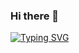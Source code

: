 ### Hi there 👋
[![Typing SVG](https://readme-typing-svg.demolab.com?font=Cascadia+Code&duration=2000&pause=200&width=435&lines=Hello+Everyone;I+am+a+Software+Developer)](https://git.io/typing-svg)
<!--
**Abdomaher01/Abdomaher01** is a ✨ _special_ ✨ repository because its `README.md` (this file) appears on your GitHub profile.

Here are some ideas to get you started:

- 🔭 I’m currently working on ...
- 🌱 I’m currently learning ...
- 👯 I’m looking to collaborate on ...
- 🤔 I’m looking for help with ...
- 💬 Ask me about ...
- 📫 How to reach me: ...
- 😄 Pronouns: ...
- ⚡ Fun fact: ...
-->
